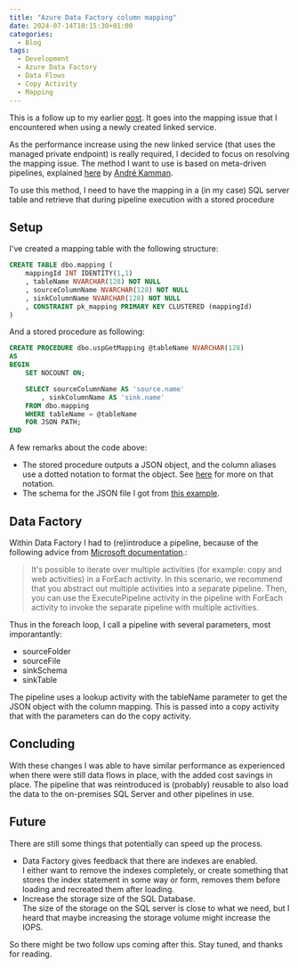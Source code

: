 ```yaml
---
title: "Azure Data Factory column mapping"
date: 2024-07-14T10:15:30+01:00
categories:
  - Blog
tags:
  - Development
  - Azure Data Factory
  - Data Flows
  - Copy Activity
  - Mapping
---
```


This is a follow up to my earlier [post][part1]. It goes into the mapping issue that I encountered when using a newly created linked service.

As the performance increase using the new linked service (that uses the managed private endpoint) is really required, I decided to focus on resolving the mapping issue. The method I want to use is based on meta-driven pipelines, explained [here][data-exposed] by [André Kamman][andre].

To use this method, I need to have the mapping in a (in my case) SQL server table and retrieve that during pipeline execution with a stored procedure

## Setup

I've created a mapping table with the following structure:

```SQL
CREATE TABLE dbo.mapping (
    mappingId INT IDENTITY(1,1)
    , tableName NVARCHAR(128) NOT NULL
    , sourceColumnName NVARCHAR(128) NOT NULL
    , sinkColumnName NVARCHAR(128) NOT NULL
    , CONSTRAINT pk_mapping PRIMARY KEY CLUSTERED (mappingId)
)
```
And a stored procedure as following:

```SQL
CREATE PROCEDURE dbo.uspGetMapping @tableName NVARCHAR(128)
AS
BEGIN
    SET NOCOUNT ON;

    SELECT sourceColumnName AS 'source.name'
        , sinkColumnName AS 'sink.name'
    FROM dbo.mapping
    WHERE tableName = @tableName
    FOR JSON PATH;
END
```
A few remarks about the code above:

- The stored procedure outputs a JSON object, and the column aliases use a dotted notation to format the object. See [here][json] for more on that notation.
- The schema for the JSON file I got from [this example][mappingSchema].

## Data Factory

Within Data Factory I had to (re)introduce a pipeline, because of the following advice from [Microsoft documentation][foreach].:

> It's possible to iterate over multiple activities (for example: copy and web activities) in a ForEach activity. In this scenario, we recommend that you abstract out multiple activities into a separate pipeline. Then, you can use the ExecutePipeline activity in the pipeline with ForEach activity to invoke the separate pipeline with multiple activities.

Thus in the foreach loop, I call a pipeline with several parameters, most imporantantly:

- sourceFolder
- sourceFile
- sinkSchema
- sinkTable

The pipeline uses a lookup activity with the tableName parameter to get the JSON object with the column mapping. This is passed into a copy activity that with the parameters can do the copy activity.

## Concluding

With these changes I was able to have similar performance as experienced when there were still data flows in place, with the added cost savings in place. The pipeline that was reintroduced is (probably) reusable to also load the data to the on-premises SQL Server and other pipelines in use.

## Future

There are still some things that potentially can speed up the process. 

- Data Factory gives feedback that there are indexes are enabled.  
  I either want to remove the indexes completely, or create something that stores the index statement in some way or form, removes them before loading and recreated them after loading.
- Increase the storage size of the SQL Database.  
  The size of the storage on the SQL server is close to what we need, but I heard that maybe increasing the storage volume might increase the IOPS.

So there might be two follow ups coming after this. Stay tuned, and thanks for reading.

[data-exposed]: https://learn.microsoft.com/en-us/shows/data-exposed/start-your-metadata-driven-adventure-in-azure-data-factory-data-exposed-mvp-edition
[andre]: https://www.linkedin.com/in/andrekamman/
[json]: https://learn.microsoft.com/en-us/sql/relational-databases/json/format-query-results-as-json-with-for-json-sql-server?view=sql-server-ver16&tabs=json-path#control-output-with-for-json-path
[mappingSchema]: https://learn.microsoft.com/en-us/azure/data-factory/copy-activity-schema-and-type-mapping#tabular-source-to-tabular-sink
[part1]: https://mverbaas.github.io/blog/ADF-dataFlow-copyActivity/
[foreach]: https://learn.microsoft.com/en-us/azure/data-factory/control-flow-for-each-activity#iterate-over-multiple-activities
